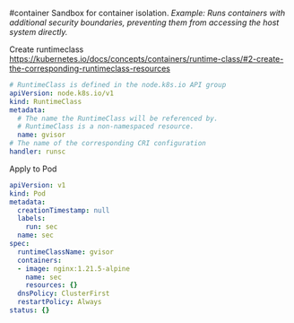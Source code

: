 #container 
Sandbox for container isolation. 
_Example: Runs containers with additional security boundaries, preventing them from accessing the host system directly._

Create runtimeclass
https://kubernetes.io/docs/concepts/containers/runtime-class/#2-create-the-corresponding-runtimeclass-resources
```yaml
# RuntimeClass is defined in the node.k8s.io API group
apiVersion: node.k8s.io/v1
kind: RuntimeClass
metadata:
  # The name the RuntimeClass will be referenced by.
  # RuntimeClass is a non-namespaced resource.
  name: gvisor
# The name of the corresponding CRI configuration
handler: runsc
```

Apply to Pod
```yaml
apiVersion: v1
kind: Pod
metadata:
  creationTimestamp: null
  labels:
    run: sec
  name: sec
spec:
  runtimeClassName: gvisor
  containers:
  - image: nginx:1.21.5-alpine
    name: sec
    resources: {}
  dnsPolicy: ClusterFirst
  restartPolicy: Always
status: {}
```